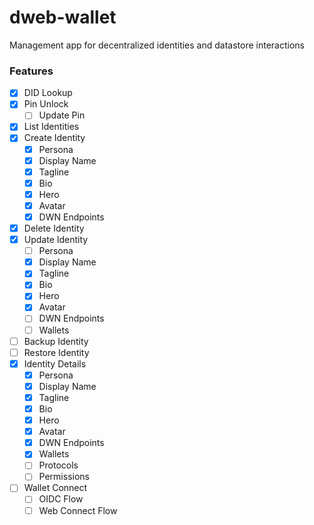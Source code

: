 # dweb-wallet
Management app for decentralized identities and datastore interactions

### Features
- [x] DID Lookup
- [x] Pin Unlock
  - [ ] Update Pin
- [x] List Identities
- [x] Create Identity
  - [x] Persona
  - [x] Display Name
  - [x] Tagline
  - [x] Bio
  - [x] Hero
  - [x] Avatar
  - [x] DWN Endpoints
- [x] Delete Identity
- [x] Update Identity
  - [ ] Persona
  - [x] Display Name
  - [x] Tagline
  - [x] Bio
  - [x] Hero
  - [x] Avatar
  - [ ] DWN Endpoints
  - [ ] Wallets
- [ ] Backup Identity
- [ ] Restore Identity
- [x] Identity Details
  - [x] Persona
  - [x] Display Name
  - [x] Tagline
  - [x] Bio
  - [x] Hero
  - [x] Avatar
  - [x] DWN Endpoints
  - [x] Wallets
  - [ ] Protocols
  - [ ] Permissions
- [ ] Wallet Connect
  - [ ] OIDC Flow
  - [ ] Web Connect Flow
